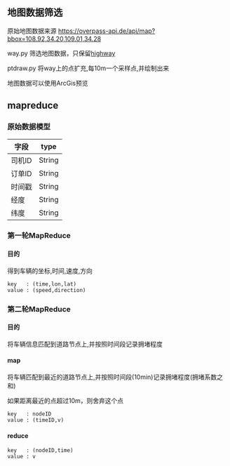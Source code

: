 ## 地图数据筛选

原始地图数据来源 https://overpass-api.de/api/map?bbox=108.92,34.20,109.01,34.28

way.py 筛选地图数据，只保留[highway](https://wiki.openstreetmap.org/wiki/highway)

ptdraw.py 将way上的点扩充,每10m一个采样点,并绘制出来

地图数据可以使用ArcGis预览

## mapreduce

### 原始数据模型

| 字段 | type |
| - | - |
|司机ID |String|
|订单ID	|String|
|时间戳	|String|
|经度	|String|
|纬度	|String|

### 第一轮MapReduce

#### 目的

得到车辆的坐标,时间,速度,方向

```
key   : (time,lon,lat)
value : (speed,direction) 
```


### 第二轮MapReduce

#### 目的

将车辆信息匹配到道路节点上,并按照时间段记录拥堵程度

#### map

将车辆匹配到最近的道路节点上,并按照时间段(10min)记录拥堵程度(拥堵系数之和)

如果距离最近的点超过10m，则舍弃这个点

```
key   : nodeID
value : (timeID,v) 
```
#### reduce

```
key   : (nodeID,time)
value : v
```
